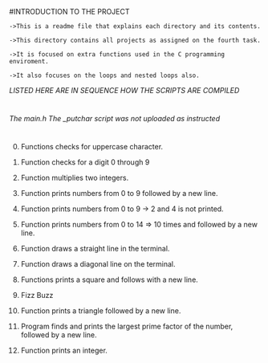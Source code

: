 #INTRODUCTION TO THE PROJECT

    ->This is a readme file that explains each directory and its contents.
    
    ->This directory contains all projects as assigned on the fourth task.
    
    ->It is focused on extra functions used in the C programming enviroment.
    
    ->It also focuses on the loops and nested loops also.

*LISTED HERE ARE IN SEQUENCE HOW THE SCRIPTS ARE COMPILED*
#
_The main.h_
*The _putchar script was not uploaded as instructed*
#
0. Functions checks for uppercase character.

1. Function checks for a digit 0 through 9

2. Function multiplies two integers.

3. Function prints numbers from 0 to 9 followed by a new line.

4. Function prints numbers from 0 to 9 -> 2 and 4 is not printed.

5. Function prints numbers from 0 to 14 => 10 times and followed by a new line.

6. Function draws a straight line in the terminal.

7. Function draws a diagonal line on the terminal.

8. Functions prints a square and follows with a new line.

9. Fizz Buzz

10. Function prints a triangle followed by a new line.

100. Program finds and prints the largest prime factor of the number, followed by a new line.

101. Function prints an integer.

